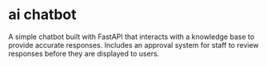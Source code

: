 # ai chatbot
A simple chatbot built with FastAPI that interacts with a knowledge base to provide accurate responses. Includes an approval system for staff to review responses before they are displayed to users.
